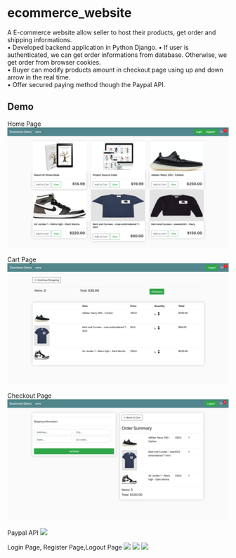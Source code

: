 # ecommerce_website
A E-commerce website allow seller to host their products, get order and shipping informations. \
• Developed backend application in Python Django.
• If user is authenticated, we can get order informations from database. Otherwise, we get order from browser cookies. \
• Buyer can modify products amount in checkout page using up and down arrow in the real time. \
• Offer secured paying method though the Paypal API.

## Demo
Home Page
![](img/home_page.png)

Cart Page
![](img/cart_page.png)

Checkout Page
![](img/checkout_page.png)

Paypal API
![](paypal_api.png)

Login Page, Register Page,Logout Page
![](login.png)
![](register.png)
![](logout.png)
